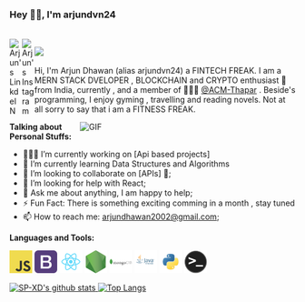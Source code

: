 <!--
### Hi there 👋
**arjundvn24/arjundvn24** is a ✨ _special_ ✨ repository because its `README.md` (this file) appears on your GitHub profile.

Here are some ideas to get you started:

- 🔭 I’m currently working on ...
- 🌱 I’m currently learning ...
- 👯 I’m looking to collaborate on ...
- 🤔 I’m looking for help with ...
- 💬 Ask me about ...
- 📫 How to reach me: ...
- 😄 Pronouns: ...
- ⚡ Fun fact: ...
-->



### Hey 👋🏽, I'm arjundvn24

<br/>
<a href="https://www.linkedin.com/in/arjun-dhawan-2002/">
  <img align="left" alt="Arjun's LinkdeIN" width="22px" src="https://cdn.jsdelivr.net/npm/simple-icons@v3/icons/linkedin.svg" />
</a>

<a href="https://www.instagram.com/arjun_dvn/">
  <img align="left" alt="Arjun's Instagram" width="22px" src="https://cdn.jsdelivr.net/npm/simple-icons@v3/icons/instagram.svg"  />
</a>

![](https://visitor-badge.glitch.me/badge?page_id=arjundvn24.arjundvn24)
<br />

Hi, I'm Arjun Dhawan (alias arjundvn24) a FINTECH FREAK. I am a MERN STACK DVELOPER , BLOCKCHAIN  and CRYPTO enthusiast  🚀 from India, currently , and a member of 🙍🏽‍♂️ [@ACM-Thapar](https://github.com/ACM-Thapar) . Beside's programming, I enjoy gyming , travelling and reading novels. Not at all sorry to say that i am a FITNESS FREAK.

<img width="380" align="right" alt="GIF" src="https://analyticsindiamag.com/wp-content/uploads/2018/12/developer-dribbble.gif"  />
  
**Talking about Personal Stuffs:**

- 👨🏽‍💻 I’m currently working on [Api based projects]
- 🌱 I’m currently learning Data Structures and Algorithms
- 👯 I’m looking to collaborate on [APIs] 🤝;
- 🤔 I’m looking for help with React;
- 💬 Ask me about anything, I am happy to help;
- ⚡️ Fun Fact: There is something exciting comming in a month , stay tuned
- 📫 How to reach me: arjundhawan2002@gmail.com;

**Languages and Tools:**  

<code><img height="40" src="https://raw.githubusercontent.com/github/explore/80688e429a7d4ef2fca1e82350fe8e3517d3494d/topics/javascript/javascript.png"></code>
<code><img height="40" src="https://raw.githubusercontent.com/github/explore/80688e429a7d4ef2fca1e82350fe8e3517d3494d/topics/bootstrap/bootstrap.png"></code>
<code><img height="40" src="https://raw.githubusercontent.com/github/explore/80688e429a7d4ef2fca1e82350fe8e3517d3494d/topics/react/react.png"></code>
<code><img height="40" src="https://raw.githubusercontent.com/github/explore/80688e429a7d4ef2fca1e82350fe8e3517d3494d/topics/nodejs/nodejs.png"></code>
<code><img height="40" src="https://raw.githubusercontent.com/github/explore/80688e429a7d4ef2fca1e82350fe8e3517d3494d/topics/mongodb/mongodb.png"></code>
<code><img height="40" src="https://raw.githubusercontent.com/github/explore/80688e429a7d4ef2fca1e82350fe8e3517d3494d/topics/java/java.png"></code>
<code><img height="40" src="https://raw.githubusercontent.com/github/explore/80688e429a7d4ef2fca1e82350fe8e3517d3494d/topics/python/python.png"></code>
<code><img height="40" src="https://raw.githubusercontent.com/github/explore/80688e429a7d4ef2fca1e82350fe8e3517d3494d/topics/terminal/terminal.png"></code>



<!--  ![Arjundvn24's github stats](https://github-readme-stats.vercel.app/api?username=arjundvn24&show_icons=true&theme=tokyonight) --!>
  
  <a  href="https://github.com/arjundvn24"> 
  
<img alt="SP-XD's github stats" width="50%" src="https://github-readme-stats.vercel.app/api?username=arjundv24n&show_icons=true&count_private=true&hide_border=true&bg_color=50,e96205,904e99&title_color=fff&text_color=fff&icon_color=f2f2f2" href="https://github.com/arjundvn24" />
<img alt="Top Langs" width="42%" src="https://github-readme-stats.vercel.app/api/top-langs/?username=arjundvn24&layout=compact&count_private=true&&hide_border=true&bg_color=904e99&title_color=fff&text_color=fff&icon_color=f2f2f2&hide=jupyter%20notebook&langs_count=5" href="https://github.com/arjundvn24" />

</a>
